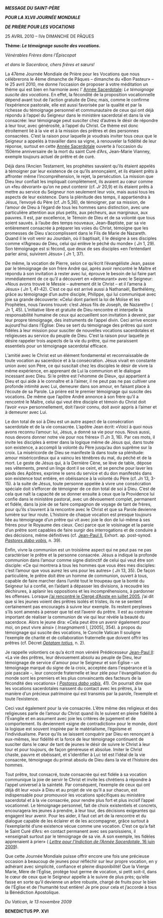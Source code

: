 ***MESSAGE DU SAINT-PÈRE***

***POUR LA XLVII JOURNÉE MONDIALE***

***DE PRIÈRE POUR LES VOCATIONS***

25 AVRIL 2010 – IVe DIMANCHE DE PÂQUES

**Thème: *Le témoignage suscite des vocations*.**

*Vénérables Frères dans l’Épiscopat*

*et dans le Sacerdoce, chers frères et sœurs!*

La 47ème Journée Mondiale de Prière pour les Vocations que nous célébrerons le 4ème dimanche de Pâques – dimanche du «Bon Pasteur» – le 25 avril 2010, me donne l’occasion de proposer à votre méditation un thème qui est bien en harmonie avec l’ [Année Sacerdotale](http://www.vatican.va/special/anno_sac/index_fr.html): *Le témoignage suscite des vocations*. En effet, la fécondité de la proposition vocationnelle dépend avant tout de l’action gratuite de Dieu; mais, comme le confirme l’expérience pastorale, elle est aussi favorisée par la qualité et par la richesse du témoignage personnel et communautaire de ceux qui ont déjà répondu à l’appel du Seigneur dans le ministère sacerdotal et dans la vie consacrée: leur témoignage peut susciter chez d’autres le désir de répondre à leur tour, avec générosité, à l’appel du Christ. Ce thème est donc étroitement lié à la vie et à la mission des prêtres et des personnes consacrées. C’est la raison pour laquelle je voudrais inviter tous ceux que le Seigneur a appelés à travailler dans sa vigne, à renouveler la fidélité de leur réponse, surtout en cette [Année Sacerdotale](http://www.vatican.va/special/anno_sac/index_fr.html) ouverte à l’occasion du 150ème anniversaire de la mort du saint Curé d’Ars, Jean-Marie Vianney, exemple toujours actuel de prêtre et de curé.

Déjà dans l’Ancien Testament, les prophètes savaient qu’ils étaient appelés à témoigner par leur existence de ce qu’ils annonçaient, et ils étaient prêts à affronter même l’incompréhension, le rejet, la persécution. La mission que Dieu leur confiait les impliquait complètement, ils avaient au cœur comme un «feu dévorant» qu’on ne peut contenir (cf. *Jr* 20,9) et ils étaient prêts à mettre au service du Seigneur non seulement leur voix, mais aussi tous les aspects de leur existence. Dans la plénitude des temps, il appartiendra à Jésus, l’envoyé du Père (cf. *Jn* 5,36), de témoigner, par sa mission, de l’amour de Dieu à l’égard de tous les hommes sans distinction, avec une particulière attention aux plus petits, aux pécheurs, aux marginaux, aux pauvres. Il est, par excellence, le Témoin de Dieu et de sa volonté que tous soient sauvés. à l’aube des temps nouveaux, Jean-Baptiste, par sa vie entièrement consacrée à préparer les voies du Christ, témoigne que les promesses de Dieu s’accomplissent dans le Fils de Marie de Nazareth. Quand il le voit venir au Jourdain, où il baptisait, il le désigne à ses disciples comme «l’Agneau de Dieu, celui qui enlève le péché du monde» ( *Jn* 1, 29). Son témoignage est si fécond, que deux de ses disciples «en l’entendant parler ainsi, suivirent Jésus» ( *Jn* 1, 37).

De même, la vocation de Pierre, selon ce qu’écrit l’évangéliste Jean, passe par le témoignage de son frère André qui, après avoir rencontré le Maître et répondu à son invitation à rester avec lui, éprouve le besoin de lui faire part immédiatement de ce qu’il a découvert en «demeurant» avec le Seigneur: «Nous avons trouvé le Messie – autrement dit le Christ – et il l’amena à Jésus» ( *Jn* 1, 41-42). C’est ce qui est arrivé aussi à Nathanaël, Barthélémy, grâce au témoignage d’un autre disciple, Philippe, qui lui communique avec joie sa grande découverte: «Celui dont parlent la loi de Moïse et les Prophètes, nous l’avons trouvé: c’est Jésus fils de Joseph, de Nazareth» ( *Jn* 1, 45). L’initiative libre et gratuite de Dieu rencontre et interpelle la responsabilité humaine de ceux qui accueillent son invitation à devenir, par leur propre témoignage, des instruments de l’appel divin. Ceci arrive encore aujourd’hui dans l’Église: Dieu se sert du témoignage des prêtres qui sont fidèles à leur mission pour susciter de nouvelles vocations sacerdotales et religieuses au service du peuple de Dieu. C’est la raison pour laquelle je désire rappeler trois aspects de la vie du prêtre, qui me paraissent essentiels pour un témoignage sacerdotal efficace.

L’amitié avec le Christ est un élément fondamental et reconnaissable de toute vocation au sacerdoce et à la consécration. Jésus vivait en constante union avec son Père, ce qui suscitait chez les disciples le désir de vivre la même expérience, en apprenant de Lui la communion et le dialogue incessant avec Dieu. Si le prêtre est l’«homme de Dieu», qui appartient à Dieu et qui aide à le connaître et à l’aimer, il ne peut pas ne pas cultiver une profonde intimité avec Lui, demeurer dans son amour, en faisant place à l’écoute de sa Parole. La prière est le premier témoignage qui suscite des vocations. De même que l’apôtre André annonce à son frère qu’il a rencontré le Maître, celui qui veut être disciple et témoin du Christ doit l’avoir «vu» personnellement, doit l’avoir connu, doit avoir appris à l’aimer et à demeurer avec Lui.

Le don total de soi à Dieu est un autre aspect de la consécration sacerdotale et de la vie consacrée. L’apôtre Jean écrit: «Voici à quoi nous avons reconnu l’amour: lui, Jésus, a donné sa vie pour nous. Nous aussi, nous devons donner notre vie pour nos frères» (1 *Jn* 3, 16). Par ces mots, il invite les disciples à entrer dans la logique même de Jésus qui, dans toute son existence, a accompli la volonté du Père jusqu’au don suprême sur la croix. La miséricorde de Dieu se manifeste là dans toute sa plénitude: amour miséricordieux qui a vaincu les ténèbres du mal, du péché et de la mort. Le geste de Jésus qui, à la Dernière Cène, se lève de table, dépose ses vêtements, prend un linge dont il se ceint, et se penche pour laver les pieds des Apôtres, exprime le sens du service et du don manifestés dans son existence tout entière, en obéissance à la volonté du Père (cf. *Jn* 13, 3-15). à la suite de Jésus, toute personne appelée à vivre une consécration spéciale doit s’efforcer de témoigner de ce don total de soi à Dieu. C’est de cela que naît la capacité de se donner ensuite à ceux que la Providence lui confie dans le ministère pastoral, avec un dévouement complet, permanent et fidèle, dans la joie de se faire compagnon de voyage de tant de frères, pour qu’ils s’ouvrent à la rencontre avec le Christ et que sa Parole devienne lumière sur leur route. L’histoire de chaque vocation est presque toujours liée au témoignage d’un prêtre qui vit avec joie le don de lui-même à ses frères pour le Royaume des cieux. Ceci parce que le voisinage et la parole d’un prêtre sont capables de faire surgir des interrogations et de conduire à des décisions, même définitives (cf. [Jean-Paul II](/content/john-paul-ii/fr.html), Exhort. ap. post-synod. *[Pastores dabo vobis](/content/john-paul-ii/fr/apost_exhortations/documents/hf_jp-ii_exh_25031992_pastores-dabo-vobis.html)*, n. 39).

Enfin, vivre la communion est un troisième aspect qui ne peut pas ne pas caractériser le prêtre et la personne consacrée. Jésus a indiqué la profonde communion dans l’amour comme signe distinctif de celui qui veut être son disciple: «Ce qui montrera à tous les hommes que vous êtes mes disciples: c’est l’amour que vous aurez les uns pour les autres» ( *Jn* 13, 35). De façon particulière, le prêtre doit être un homme de communion, ouvert à tous, capable de faire marcher dans l’unité tout le troupeau que la bonté du Seigneur lui a confié, en l’aidant à dépasser les divisions, à recoudre les déchirures, à aplanir les oppositions et les incompréhensions, à pardonner les offenses. Lorsque [j’ai rencontré le Clergé d’Aoste en juillet 2005](/content/benedict-xvi/fr/speeches/2005/july/documents/hf_ben-xvi_spe_20050725_diocesi-aosta.html), j’ai dit que si les jeunes voient des prêtres isolés et tristes, ils ne se sentent certainement pas encouragés à suivre leur exemple. Ils restent perplexes s’ils sont amenés à penser que tel est l’avenir du prêtre. Il est au contraire important de réaliser la communion de vie qui leur révèle la beauté du sacerdoce. Alors le jeune dira: «Cela peut être un avenir également pour moi, on peut vivre ainsi» ( *Insegnamenti* I, \[2005\], 354). à propos du témoignage qui suscite des vocations, le Concile Vatican II souligne l’exemple de charité et de collaboration fraternelle que doivent offrir les prêtres (cf. Décret *[Optatam totius](http://www.vatican.va/archive/hist_councils/ii_vatican_council/documents/vat-ii_decree_19651028_optatam-totius_fr.html)*, n. 2).

Je rappelle volontiers ce qu’a écrit mon vénéré Prédécesseur [Jean-Paul II](/content/john-paul-ii/fr.html): «La vie des prêtres, leur dévouement absolu au peuple de Dieu, leur témoignage de service d'amour pour le Seigneur et son Église – un témoignage marqué du signe de la croix, acceptée dans l'espérance et la joie pascale –, leur concorde fraternelle et leur zèle pour l'évangélisation du monde sont les premiers et les plus convaincants des facteurs de la fécondité des vocations» ( *[Pastores dabo vobis](/content/john-paul-ii/fr/apost_exhortations/documents/hf_jp-ii_exh_25031992_pastores-dabo-vobis.html)*, 41). On pourrait dire que les vocations sacerdotales naissent du contact avec les prêtres, à la manière d’un précieux patrimoine qui est transmis par la parole, l’exemple et toute l’existence.

Ceci vaut également pour la vie consacrée. L’être même des religieux et des religieuses parle de l’amour du Christ quand ils le suivent en pleine fidélité à l’Évangile et en assument avec joie les critères de jugement et de comportement. Ils deviennent «signe de contradiction» pour le monde, dont la logique est souvent inspirée par le matérialisme, l’égoïsme et l’individualisme. Parce qu’ils se laissent conquérir par Dieu en renonçant à eux-mêmes, leur fidélité et la force de leur témoignage continuent de susciter dans le cœur de tant de jeunes le désir de suivre le Christ à leur tour et pour toujours, de façon généreuse et absolue. Imiter le Christ chaste, pauvre et obéissant, et s’identifier à Lui: tel est l’idéal de la vie consacrée, témoignage du primat absolu de Dieu dans la vie et l’histoire des hommes.

Tout prêtre, tout consacré, toute consacrée qui est fidèle à sa vocation communique la joie de servir le Christ et invite les chrétiens à répondre à l’appel universel à la sainteté. Par conséquent, l’exemple de ceux qui ont déjà dit leur «oui» à Dieu et au projet de vie qu’Il a sur chacun, est indispensable pour promouvoir les vocations spécifiques au ministère sacerdotal et à la vie consacrée, pour rendre plus fort et plus incisif l’appel vocationnel. Le témoignage personnel, fait de choix existentiels et concrets, encouragera les jeunes à prendre, à leur tour, des décisions exigeantes qui engagent leur avenir. Pour les aider, il faut cet art de la rencontre et du dialogue capable de les éclairer et de les accompagner, grâce surtout à l’exemplarité d’une existence vécue comme une vocation. C’est ce qu’a fait le Saint Curé d’Ars: en contact permanent avec ses paroissiens, il «enseignait surtout par le témoignage de sa vie. A son exemple, les fidèles apprenaient à prier» ( [*Lettre pour l’Indiction de l’Année Sacerdotale*, 16 juin 2009](/content/benedict-xvi/fr/letters/2009/documents/hf_ben-xvi_let_20090616_anno-sacerdotale.html)).

Que cette Journée Mondiale puisse offrir encore une fois une précieuse occasion à beaucoup de jeunes pour réfléchir sur leur propre vocation, en y adhérant avec simplicité, confiance et pleine disponibilité! Que la Vierge Marie, Mère de l’Église, protège tout germe de vocation, si petit soit-il, dans le cœur de ceux que le Seigneur appelle à le suivre de plus près; qu’elle fasse en sorte qu’il devienne un arbre robuste, chargé de fruits pour le bien de l’Église et de l’humanité tout entière! Je prie pour cela et j’accorde à tous la Bénédiction Apostolique.

*Du Vatican, le 13 novembre 2009*

**BENEDICTUS PP. XVI**